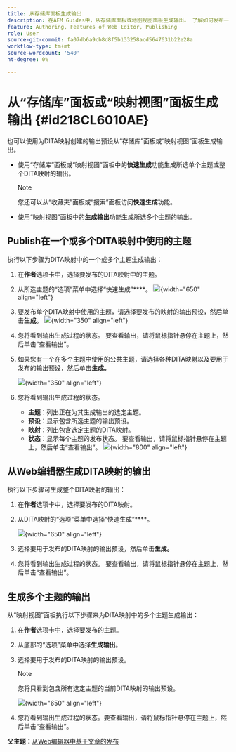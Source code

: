 ```yaml
---
title: 从存储库面板生成输出
description: 在AEM Guides中，从存储库面板或地图视图面板生成输出。 了解如何发布一个或多个DITA映射中使用的主题，或为多个主题生成输出。
feature: Authoring, Features of Web Editor, Publishing
role: User
source-git-commit: fa07db6a9cb8d8f5b133258acd5647631b22e28a
workflow-type: tm+mt
source-wordcount: '540'
ht-degree: 0%

---
```


# 从“存储库”面板或“映射视图”面板生成输出 {#id218CL6010AE}

也可以使用为DITA映射创建的输出预设从“存储库”面板或“映射视图”面板生成输出。

- 使用“存储库”面板或“映射视图”面板中的&#x200B;**快速生成**&#x200B;功能生成所选单个主题或整个DITA映射的输出。

  >[!NOTE]
  >
  > 您还可以从“收藏夹”面板或“搜索”面板访问&#x200B;**快速生成**&#x200B;功能。

- 使用“映射视图”面板中的&#x200B;**生成输出**&#x200B;功能生成所选多个主题的输出。

## Publish在一个或多个DITA映射中使用的主题

执行以下步骤为DITA映射中的一个或多个主题生成输出：

1. 在&#x200B;**作者**&#x200B;选项卡中，选择要发布的DITA映射中的主题。

1. 从所选主题的“选项”菜单中选择“快速生成”****。
   ![](images/select-topic-options-menu_cs.png){width="650" align="left"}

1. 要发布单个DITA映射中使用的主题，请选择要发布的映射的输出预设，然后单击&#x200B;**生成**。
   ![](images/select-preset_cs.png){width="350" align="left"}

1. 您将看到输出生成过程的状态。 要查看输出，请将鼠标指针悬停在主题上，然后单击“查看输出”。

1. 如果您有一个在多个主题中使用的公共主题，请选择各种DITA映射以及要用于发布的输出预设，然后单击&#x200B;**生成。**

   ![](images/select-preset-multiple-maps_cs.png){width="350" align="left"}

1. 您将看到输出生成过程的状态。

   - **主题**：列出正在为其生成输出的选定主题。
   - **预设**：显示包含所选主题的输出预设。
   - **映射**：列出包含选定主题的DITA映射。
   - **状态**：显示每个主题的发布状态。
要查看输出，请将鼠标指针悬停在主题上，然后单击“查看输出”。
     ![](images/output-multiple-maps_cs.png){width="800" align="left"}


## 从Web编辑器生成DITA映射的输出

执行以下步骤可生成整个DITA映射的输出：

1. 在&#x200B;**作者**&#x200B;选项卡中，选择要发布的DITA映射。

1. 从DITA映射的“选项”菜单中选择“快速生成”****。

   ![](images/select-map-options-menu_cs.png){width="650" align="left"}

1. 选择要用于发布的DITA映射的输出预设，然后单击&#x200B;**生成。**

1. 您将看到输出生成过程的状态。 要查看输出，请将鼠标指针悬停在主题上，然后单击“查看输出”。


## 生成多个主题的输出

从“映射视图”面板执行以下步骤来为DITA映射中的多个主题生成输出：

1. 在&#x200B;**作者**&#x200B;选项卡中，选择要发布的主题。

1. 从底部的“选项”菜单中选择&#x200B;**生成输出**。

1. 选择要用于发布的DITA映射的输出预设。

   >[!NOTE]
   >
   > 您将只看到包含所有选定主题的当前DITA映射的输出预设。

   ![](images/generate-output-multiple-topics_cs.png){width="650" align="left"}

1. 您将看到输出生成过程的状态。要查看输出，请将鼠标指针悬停在主题上，然后单击“查看输出”。


**父主题：**[&#x200B;从Web编辑器中基于文章的发布](web-editor-article-publishing.md)
